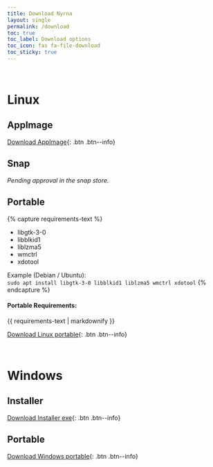 ```yaml
---
title: Download Nyrna
layout: single
permalink: /download
toc: true
toc_label: Download options
toc_icon: fas fa-file-download
toc_sticky: true
---
```



<br>


Linux
=====

<!-- AppImage has a blank window; disabled until it is fixed.
## AppImage

*Supports auto-update*

[Download AppImage](){: .btn .btn--info} -->


<!-- Packages need to be updated for Nyrna 2.0
## Packages

### Arch / Manjaro          # AUR package needs a maintainer

A package is available [in the AUR](https://aur.archlinux.org/packages/nyrna/).

- `yay nyrna`

### Gentoo

A package is available as [nyrna](https://github.com/BlueManCZ/edgets/tree/master/x11-misc/nyrna) or [nyrna-bin](https://github.com/BlueManCZ/edgets/tree/master/x11-misc/nyrna-bin) in the [edgets overlay](https://github.com/BlueManCZ/edgets).

- `layman --add edgets && emerge --ask nyrna`
-->

## AppImage

[Download AppImage](https://github.com/Merrit/nyrna/releases/download/v2.0.0-beta.3/Nyrna-2.0.0-beta.3-x86_64.AppImage){: .btn .btn--info}

## Snap

*Pending approval in the snap store.*

## Portable

{% capture requirements-text %}
- libgtk-3-0
- libblkid1
- liblzma5
- wmctrl
- xdotool

Example (Debian / Ubuntu):  
`sudo apt install libgtk-3-0 libblkid1 liblzma5 wmctrl xdotool`
{% endcapture %}

<div class="notice--info">
  <h4 class="no_toc">Portable Requirements:</h4>
  {{ requirements-text | markdownify }}
</div>

<!-- TODO: Figure out how to populate the version info for links automatically. -->
[Download Linux portable](https://github.com/Merrit/nyrna/releases/download/v2.0.0-beta.3/nyrna-linux-portable-2.0.0-beta.3.zip){: .btn .btn--info}

<br>


Windows
=======

## Installer

[Download Installer exe](https://github.com/Merrit/nyrna/releases/download/v2.0.0-beta.3/nyrna-windows-installer-2.0.0-beta.3.zip){: .btn .btn--info}

<!--                # Chocolatey needs updating for Nyrna 2.0
## Chocolatey

<https://chocolatey.org/packages/nyrna>

`choco install nyrna`
-->

## Portable

[Download Windows portable](https://github.com/Merrit/nyrna/releases/download/v2.0.0-beta.3/nyrna-windows-portable-2.0.0-beta.3.zip){: .btn .btn--info}
